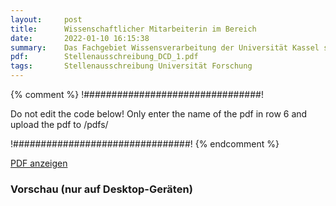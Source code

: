 ```yaml
---
layout:     post
title:      Wissenschaftlicher Mitarbeiterin im Bereich
date:       2022-01-10 16:15:38
summary:    Das Fachgebiet Wissensverarbeitung der Universität Kassel schreibt eine Stelle für eine/n Wissenschaftliche:n Mitarbeiter/in (TV-H E13, 100%) im Rahmen des LOEWE-Exploration-Projekts “Dimension Curse Detector” aus.
pdf:        Stellenausschreibung_DCD_1.pdf
tags:		Stellenausschreibung Universität Forschung
---
```


{% comment %}
!################################!

Do not edit the code below! Only enter the name of the pdf in row 6 and upload the pdf to /pdfs/

!################################!
{% endcomment %} 

<a class="btn btn-primary" href="{{ site.url }}/pdfs/{{page.pdf}}">PDF anzeigen</a>

<h3>Vorschau (nur auf Desktop-Geräten)</h3>
<div class="d-none d-sm-block">
    <object data="{{ site.url }}/pdfs/{{page.pdf}}" width="100%" height="1010" type='application/pdf'>
    </object>
</div>
